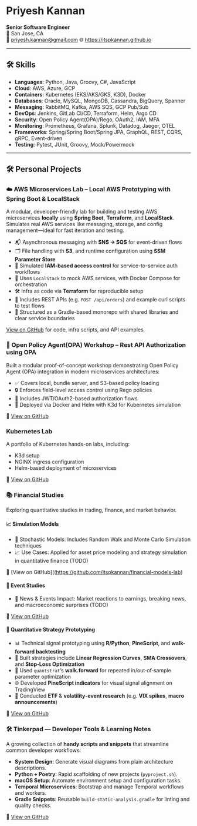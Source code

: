 # Priyesh Kannan

**Senior Software Engineer**  
📍 San Jose, CA  
📧 priyesh.kannan@gmail.com
🌐 https://itspkannan.github.io

---

## 🛠 Skills

- **Languages**: Python, Java, Groovy, C#, JavaScript  
- **Cloud**: AWS, Azure, GCP  
- **Containers**: Kubernetes (EKS/AKS/GKS, K3D), Docker  
- **Databases**: Oracle, MySQL, MongoDB, Cassandra, BigQuery, Spanner  
- **Messaging**: RabbitMQ, Kafka, AWS SQS, GCP Pub/Sub  
- **DevOps**: Jenkins, GitLab CI/CD, Terraform, Helm, Argo CD  
- **Security**: Open Policy Agent(OPA)/Rego, OAuth2, IAM, MFA  
- **Monitoring**: Prometheus, Grafana, Splunk, Datadog, Jaeger, OTEL  
- **Frameworks**: Spring/Spring Boot/Spring JPA, GraphQL, REST, CQRS, gRPC, Event-driven  
- **Testing**: Pytest, JUnit, Groovy, Mock/Powermock

--- 

## 🛠️ Personal Projects

### ☁️ AWS Microservices Lab – Local AWS Prototyping with Spring Boot & LocalStack

A modular, developer-friendly lab for building and testing AWS microservices **locally** using **Spring Boot**, **Terraform**, and **LocalStack**. Simulates real AWS services like messaging, storage, and config management—ideal for fast iteration and testing.

* 📬 Asynchronous messaging with **SNS → SQS** for event-driven flows
* 🗂️ File handling with **S3**, and runtime configuration using **SSM Parameter Store**
* 🔐 Simulated **IAM-based access control** for service-to-service auth workflows
* 🧪 Uses `LocalStack` to mock AWS services, with Docker Compose for orchestration
* 🛠️ Infra as code via **Terraform** for reproducible setup
* 🧰 Includes REST APIs (e.g. `POST /api/orders`) and example curl scripts to test flows
* 📁 Structured as a Gradle-based monorepo with shared libraries and clear service boundaries

[View on GitHub](https://github.com/itspkannan/aws-microservices-workshop-localstack) for code, infra scripts, and API examples.

### 🔐 Open Policy Agent(OPA) Workshop – Rest API Authorization using OPA

Built a modular proof-of-concept workshop demonstrating Open Policy Agent (OPA) integration in modern microservices architectures:

- ✅ Covers local, bundle server, and S3-based policy loading
- 🔒 Enforces field-level access control using Rego policies
- 🧪 Includes JWT/OAuth2-based authorization flows
- 🚀 Deployed via Docker and Helm with K3d for Kubernetes simulation

🔗 [View on GitHub](https://github.com/itspkannan/OPA-Workshop)

### Kubernetes Lab

A portfolio of Kubernetes hands-on labs, including:
- K3d setup
- NGINX ingress configuration
- Helm-based deployment of microservices

🔗 [View on GitHub](https://github.com/itspkannan/kubernetes_lab)

### 📚 Financial Studies

Exploring quantitative studies in trading, finance, and market behavior.

#### 📈 Simulation Models

- 🔄 Stochastic Models: Includes Random Walk and Monte Carlo Simulation techniques
- 📈 Use Cases: Applied for asset price modeling and strategy simulation in quantitative finance (TODO)

🔗 [View on GitHub]((https://github.com/itspkannan/financial-models-lab)


####  📰 Event Studies

- 📰 News & Events Impact: Market reactions to earnings, breaking news, and macroeconomic surprises (TODO)

🔗 [View on GitHub](https://github.com/itspkannan/event-studies-lab)

#### 🧠 Quantitative Strategy Prototyping

* 📊 Technical signal prototyping using **R/Python**, **PineScript**, and **walk-forward backtesting**
* 🔁 Built strategies include **Linear Regression Curves**, **SMA Crossovers**, and **Stop‑Loss Optimization**
* 🧪 Used `quantstrat`’s **walk.forward** for repeated in/out‑of‑sample parameter optimization&#x20;
* 🌐 Developed **PineScript indicators** for visual signal alignment on TradingView
* 🧠 Conducted **ETF** & **volatility‑event research** (e.g. **VIX spikes**, **macro announcements**)

🔗 [View on GitHub](https://github.com/itspkannan/quant-lab)


### 🛠️ Tinkerpad — Developer Tools & Learning Notes

A growing collection of **handy scripts and snippets** that streamline common developer workflows:

* **System Design**: Generate visual diagrams from plain architecture descriptions.
* **Python + Poetry**: Rapid scaffolding of new projects (`pyproject.sh`).
* **macOS Setup**: Automate environment setup and configuration tasks.
* **Temporal Microservices**: Bootstrap and manage Temporal workflows and workers.
* **Gradle Snippets**: Reusable `build-static-analysis.gradle` for linting and quality checks.

🔗 [View on GitHub](https://github.com/itspkannan/tinkerpad)
